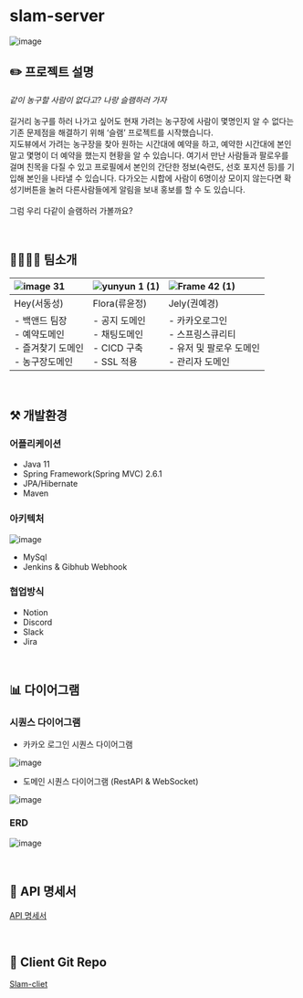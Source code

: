 # slam-server

![image](https://user-images.githubusercontent.com/88185304/147046643-fd5c660e-1040-491c-87a9-2bf0d76e2495.png)


## ✏️ 프로젝트 설명 
<I>같이 농구할 사람이 없다고? 나랑 슬램하러 가자</I> <br><br>
길거리 농구를 하러 나가고 싶어도 현재 가려는 농구장에 사람이 몇명인지 알 수 없다는 기존 문제점을 해결하기 위해 ‘슬램’ 프로젝트를 시작했습니다. <br>
지도뷰에서 가려는 농구장을 찾아 원하는 시간대에 예약을 하고, 예약한 시간대에 본인말고 몇명이 더 예약을 했는지 현황을 알 수 있습니다. 여기서 만난 사람들과 팔로우를 걸며 친목을 다질 수 있고 프로필에서 본인의 간단한 정보(숙련도, 선호 포지션 등)를 기입해 본인을 나타낼 수 있습니다. 다가오는 시합에 사람이 6명이상 모이지 않는다면 확성기버튼을 눌러 다른사람들에게 알림을 보내 홍보를 할 수 도 있습니다.<br>
<br> 그럼 우리 다같이 슬램하러 가볼까요? 


<br>

## 👨‍👨‍👧‍👦 팀소개

|![image 31](https://user-images.githubusercontent.com/88185304/147052066-7c229d7a-1c5d-4c73-9e62-5098d14935b6.png)|![yunyun 1 (1)](https://user-images.githubusercontent.com/88185304/147052427-54500fe5-ff22-4617-9751-bbef433fe828.png)|![Frame 42 (1)](https://user-images.githubusercontent.com/88185304/147052306-172673e9-8f09-428b-9de8-d50f8cdb6324.png)|
|:---|:---|:---|
|Hey(서동성)|Flora(류윤정)|Jely(권예경)|
|- 백앤드 팀장 <br> - 예약도메인 <br> - 즐겨찾기 도메인 <br> - 농구장도메인|- 공지 도메인 <br> - 채팅도메인 <br> - CICD 구축 <br> - SSL 적용|- 카카오로그인 <br> - 스프링스큐리티 <br> - 유저 및 팔로우 도메인 <br> - 관리자 도메인|


<br>

## ⚒ 개발환경

### 어플리케이션
- Java 11
- Spring Framework(Spring MVC) 2.6.1
- JPA/Hibernate
- Maven

### 아키텍처
![image](https://user-images.githubusercontent.com/88185304/147044361-b98c14b3-5597-439d-8170-abbaa3041e14.png)
- MySql
- Jenkins & Gibhub Webhook

### 협업방식
- Notion
- Discord
- Slack
- Jira


<br>

## 📊 다이어그램
### 시퀀스 다이어그램

- 카카오 로그인 시퀀스 다이어그램

![image](https://user-images.githubusercontent.com/88185304/147052616-44ece9a4-d83f-4d40-93d6-6e8224815662.png)

- 도메인 시퀀스 다이어그램 (RestAPI & WebSocket)

![image](https://user-images.githubusercontent.com/88185304/147050928-bb43ac86-5d18-45af-ac13-8e2608cdedb4.png)

### ERD

![image](https://user-images.githubusercontent.com/88185304/147046038-3ab6cd1e-a468-4cba-a27b-c6b185a1af25.png)

<br>

## 🔖 API 명세서
[API 명세서](https://www.notion.so/backend-devcourse/API-d742f25552b448fb870d80d7afcc6913)

<br>

## 🔗 Client Git Repo
[Slam-cliet](https://github.com/prgrms-web-devcourse/slam-client)

